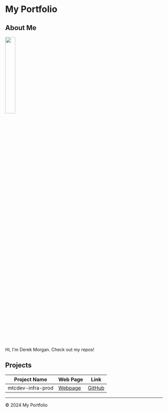 # My Portfolio

## About Me

<img src="https://avatars.githubusercontent.com/u/79756941?v=4" style="width: 25%; height: auto;">

Hi, I'm Derek Morgan. Check out my repos!

## Projects

| Project Name | Web Page | Link |
|--------------|-------------|------|
| mtcdev-infra-prod  | [Webpage](https://morethancertified.github.io/mtcdev-infra-prod/) | [GitHub](https://github.com/morethancertified/mtcdev-infra-prod) |

---

© 2024 My Portfolio



